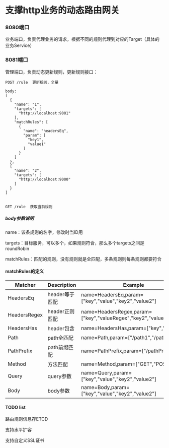 # 支撑http业务的动态路由网关

### 8080端口

业务端口，负责代理业务的请求，根据不同的规则代理到对应的Target（具体的业务Service）

### 8081端口

管理端口，负责动态更新规则，更新规则接口：

~~~
POST /rule  更新规则，全量

body:
[
  {
    "name": "1",
    "targets": [
      "http://localhost:9001"
    ],
    "matchRules": [
      {
        "name": "headersEq",
        "param": [
          "key1",
          "value1"
        ]
      }
    ]
  },
  {
    "name": "2",
    "targets": [
      "http://localhost:9000"
    ]
  }
]


GET /rule  获取当前规则
~~~

##### body参数说明
name：该条规则的名字，修改时当ID用

targets：目标服务，可以多个，如果规则符合，那么多个targets之间是roundRobin

matchRules：匹配的规则，没有规则就是全匹配，多条规则则每条规则都要符合

#### matchRules的定义

Matcher | Description | Example
---|---|---
HeadersEq | header等于匹配 | name=HeadersEq,param=["key","value","key2","value2"]
HeadersRegex | header正则匹配 | name=HeadersRegex,param=["key","valueRegex","key2","value2Regex"]
HeadersHas | header包含 | name=HeadersHas,param=["key","key2"]
Path | path全匹配 | name=Path,param=["/path1","/path2"]
PathPrefix | path前缀匹配 | name=PathPrefix,param=["/pathPrefix"]
Method | 方法匹配 | name=Method,param=["GET","POST"]
Query | query参数 | name=Query,param=["key","value","key2","value2"]
Body | body参数 | name=Body,param=["key","value","key2","value2"]

#### TODO list

路由规则信息存ETCD

支持水平扩容

支持自定义SSL证书